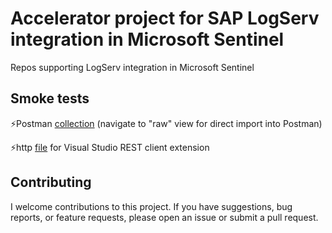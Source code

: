 # Accelerator project for SAP LogServ integration in Microsoft Sentinel

Repos supporting LogServ integration in Microsoft Sentinel

## Smoke tests

⚡Postman [collection](SAP-LogServ-postman-collection.json) (navigate to "raw" view for direct import into Postman)

⚡http [file](SAP-LogServ.http) for Visual Studio REST client extension

## Contributing

I welcome contributions to this project. If you have suggestions, bug reports, or feature requests, please open an issue or submit a pull request.
